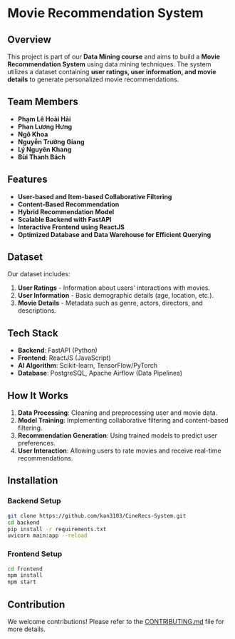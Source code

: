 # Movie Recommendation System

## Overview
This project is part of our **Data Mining course** and aims to build a **Movie Recommendation System** using data mining techniques. The system utilizes a dataset containing **user ratings, user information, and movie details** to generate personalized movie recommendations.

## Team Members
- **Phạm Lê Hoài Hải** 
- **Phan Lương Hưng** 
- **Ngô Khoa** 
- **Nguyễn Trường Giang** 
- **Lý Nguyên Khang** 
- **Bùi Thanh Bách**

## Features
- **User-based and Item-based Collaborative Filtering**
- **Content-Based Recommendation**
- **Hybrid Recommendation Model**
- **Scalable Backend with FastAPI**
- **Interactive Frontend using ReactJS**
- **Optimized Database and Data Warehouse for Efficient Querying**

## Dataset
Our dataset includes:
1. **User Ratings** - Information about users' interactions with movies.
2. **User Information** - Basic demographic details (age, location, etc.).
3. **Movie Details** - Metadata such as genre, actors, directors, and descriptions.

## Tech Stack
- **Backend**: FastAPI (Python)
- **Frontend**: ReactJS (JavaScript)
- **AI Algorithm**: Scikit-learn, TensorFlow/PyTorch
- **Database**: PostgreSQL, Apache Airflow (Data Pipelines)

## How It Works
1. **Data Processing**: Cleaning and preprocessing user and movie data.
2. **Model Training**: Implementing collaborative filtering and content-based filtering.
3. **Recommendation Generation**: Using trained models to predict user preferences.
4. **User Interaction**: Allowing users to rate movies and receive real-time recommendations.

## Installation


### Backend Setup
```bash
git clone https://github.com/kan3103/CineRecs-System.git
cd backend
pip install -r requirements.txt
uvicorn main:app --reload
```

### Frontend Setup
```bash
cd frontend
npm install
npm start
```

## Contribution
We welcome contributions! Please refer to the [CONTRIBUTING.md](CONTRIBUTING.md) file for more details.

